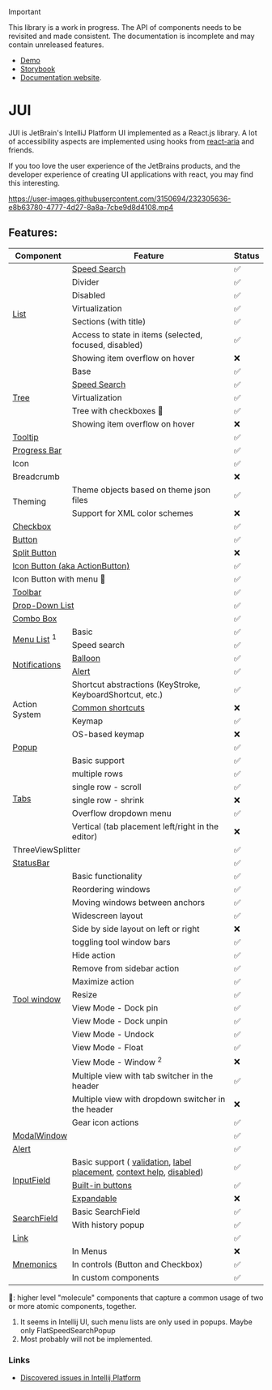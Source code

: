 > [!IMPORTANT]
> This library is a work in progress.
> The API of components needs to be revisited and made consistent.
> The documentation is incomplete and may contain unreleased features.

- [Demo](https://alirezamirian.github.io/jui/example-app)
- [Storybook](https://alirezamirian.github.io/jui/storybook/)
- [Documentation website](https://alirezamirian.github.io/jui/).

# JUI

JUI is JetBrain's IntelliJ Platform UI implemented as a React.js library. A lot of accessibility aspects are implemented using hooks from [react-aria](https://react-spectrum.adobe.com/react-aria/index.html) and friends.

If you too love the user experience of the JetBrains products, and the developer experience of creating UI applications with react, you may find this interesting.

https://user-images.githubusercontent.com/3150694/232305636-e8b63780-4777-4d27-8a8a-7cbe9d8d4108.mp4

## Features:

<table>
    <thead>
        <tr>
            <th>Component</th>
            <th colspan="2">Feature</th>
            <th>Status</th>
        </tr>
    </thead>
    <tbody>
        <tr>
            <td rowspan="8"><a href="https://jetbrains.github.io/ui/controls/list/">List</a></td> 
        </tr>
        <tr>
            <td colspan="2"><a href="https://jetbrains.github.io/ui/principles/speed_search/">Speed Search</a></td>
            <td>✅</td>
        </tr>
        <tr>
            <td colspan="2">Divider</td>
            <td>✅</td>
        </tr>
        <tr>
            <td colspan="2">Disabled</td>
            <td>✅</td>
        </tr>
        <tr>
            <td colspan="2">Virtualization</td>
            <td>✅</td>
        </tr>
        <tr>
            <td colspan="2">Sections (with title)</td>
            <td>✅</td>
        </tr>
        <tr>
            <td colspan="2">Access to state in items (selected, focused, disabled)</td>
            <td>✅</td>
        </tr>
        <tr>
            <td colspan="2">Showing item overflow on hover</td>
            <td>❌</td>
        </tr>
        <tr>
            <td rowspan="6"><a href="https://jetbrains.github.io/ui/controls/tree/">Tree</a></td>
        </tr>
        <tr>
            <td colspan="2">Base</td>
            <td>✅</td>
        </tr>
        <tr>
            <td colspan="2"><a href="https://jetbrains.github.io/ui/principles/speed_search/">Speed Search</a></td>
            <td>✅</td>
        </tr>
        <tr>
            <td colspan="2">Virtualization</td>
            <td>✅</td>
        </tr>
        <tr>
            <td colspan="2">Tree with checkboxes 🧬</td>
            <td>✅</td>
        </tr>
        <tr>
            <td colspan="2">Showing item overflow on hover</td>
            <td>❌</td>
        </tr>
        <tr>
            <td colspan="3"><a href="https://jetbrains.github.io/ui/controls/tooltip/">Tooltip</a></td>
            <td>✅</td>
        </tr>
        <tr>
            <td colspan="3"><a href="https://jetbrains.github.io/ui/controls/progress_bar/">Progress Bar</a></td>
            <td>✅</td>
        </tr>
        <tr>
            <td colspan="3">Icon</td>
            <td>✅</td>
        </tr>
        <tr>
            <td colspan="3">Breadcrumb</td>
            <td>❌</td>
        </tr>
        <tr>
            <td rowspan="3">Theming</td>
        </tr>
        <tr>
            <td colspan="2">Theme objects based on theme json files</td>
            <td>✅</td>
        </tr>
        <tr>
            <td colspan="2">Support for XML color schemes</td>
            <td>❌</td>
        </tr>
        <tr>
            <td colspan="3"><a href="https://jetbrains.github.io/ui/controls/checkbox/">Checkbox</a></td>
            <td>✅</td>
        </tr>
        <tr>
            <td colspan="3"><a href="https://jetbrains.github.io/ui/controls/button/">Button</a></td>
            <td>✅</td>
        </tr>
        <tr>
            <td colspan="3"><a href="https://jetbrains.github.io/ui/controls/split_button/">Split Button</a></td>
            <td>❌</td>
        </tr>
        <tr>
            <td colspan="3"><a href="https://jetbrains.github.io/ui/controls/icon_button/">Icon Button (aka ActionButton)</a></td>
            <td>✅</td>
        </tr>
        <tr>
            <td colspan="3">Icon Button with menu 🧬</td>
            <td>✅</td>
        </tr>
        <tr>
            <td colspan="3"><a href="https://jetbrains.github.io/ui/controls/toolbar/">Toolbar</a></td>
            <td>✅</td>
        </tr>
        <tr>
            <td colspan="3"><a href="https://plugins.jetbrains.com/docs/intellij/drop-down.html">Drop-Down List</a></td>
            <td>✅</td>
        </tr>
        <tr>
            <td colspan="3"><a href="https://plugins.jetbrains.com/docs/intellij/combo-box.html">Combo Box</a></td>
            <td>✅</td>
        </tr>
        <tr>
            <td rowspan="3"><a href="https://jetbrains.github.io/ui/controls/menu_list/">Menu List</a> <sup>1</sup></td>
        </tr>
        <tr>
            <td colspan="2">Basic</td>
            <td>✅</td></tr>
        <tr>
            <td colspan="2">Speed search</td>
            <td>✅</td>
        </tr>
        <tr>
            <td rowspan="3"><a href="https://jetbrains.github.io/ui/controls/notifications/">Notifications</a></td>
        </tr>
        <tr>
            <td colspan="2"><a href="https://jetbrains.github.io/ui/controls/balloon/">Balloon</a></td>
            <td>✅</td>
        </tr>
        <tr>
            <td colspan="2"><a href="https://jetbrains.github.io/ui/controls/alert/">Alert</a></td>
            <td>✅</td>
        </tr>
        <tr>
            <td rowspan="5">Action System</td>
        </tr>
        <tr>
            <td colspan="2">Shortcut abstractions (KeyStroke, KeyboardShortcut, etc.)</td>
            <td>✅</td>
        </tr>
        <tr>
            <td colspan="2"><a href="https://github.com/JetBrains/intellij-community/blob/e3c7d96daba1d5d84d5650bde6c220aed225bfda/platform/platform-api/src/com/intellij/openapi/actionSystem/CommonShortcuts.java#L56-L56">Common shortcuts</a></td>
            <td>❌</td>
        </tr>
        <tr>
            <td colspan="2">Keymap</td>
            <td>✅</td>
        </tr>
        <tr>
            <td colspan="2">OS-based keymap</td>
            <td>❌</td>
        </tr>
        <tr>
            <td rowspan="1" colspan="3"><a href="https://jetbrains.github.io/ui/components/popup/">Popup</a></td>
            <td>✅</td>
        </tr>
        <tr>
            <td rowspan="7"><a href="https://jetbrains.github.io/ui/controls/tabs/">Tabs</a></td>
        </tr>
        <tr>
            <td colspan="2">Basic support</td>
            <td>✅</td>
        </tr>
        <tr>
            <td colspan="2">multiple rows</td>
            <td>✅</td>
        </tr>
        <tr>
            <td colspan="2">single row - scroll</td>
            <td>✅</td>
        </tr>
        <tr>
            <td colspan="2">single row - shrink</td>
            <td>❌</td>
        </tr>
        <tr>
            <td colspan="2">Overflow dropdown menu</td>
            <td>✅</td>
        </tr>
        <tr>
            <td colspan="2">Vertical (tab placement left/right in the editor)</td>
            <td>❌</td>
        </tr>
        <tr>
            <td rowspan="1" colspan="3">ThreeViewSplitter</td>
            <td>✅</td>
        </tr>
        <tr>
            <td rowspan="1" colspan="3"><a href="https://jetbrains.github.io/ui/components/status_bar/">StatusBar</a></td>
            <td>✅</td>
        </tr>
        <tr>
            <td rowspan="19"><a href="https://jetbrains.github.io/ui/components/tool_window/">Tool window</a></td>
        </tr>
        <tr>
            <td colspan="2">Basic functionality</td>
            <td>✅</td></tr>
        <tr>
            <td colspan="2">Reordering windows</td>
            <td>✅</td>
        </tr>
        <tr>
            <td colspan="2">Moving windows between anchors</td>
            <td>✅</td>
        </tr>
        <tr>
            <td colspan="2">Widescreen layout</td>
            <td>✅</td>
        </tr>
        <tr>
            <td colspan="2">Side by side layout on left or right</td>
            <td>❌</td>
        </tr>
        <tr>
            <td colspan="2">toggling tool window bars</td>
            <td>✅</td>
        </tr>
        <tr>
            <td colspan="2">Hide action</td>
            <td>✅️</td>
        </tr>
        <tr>
            <td colspan="2">Remove from sidebar action</td>
            <td>️✅</td>
        </tr>
        <tr>
            <td colspan="2">Maximize action</td>
            <td>✅</td>
        </tr>
        <tr>
            <td colspan="2">Resize</td>
            <td>✅</td>
        </tr>
        <tr>
            <td colspan="2">View Mode - Dock pin</td>
            <td>✅</td>
        </tr>
        <tr>
            <td colspan="2">View Mode - Dock unpin</td>
            <td>✅</td>
        </tr>
        <tr>
            <td colspan="2">View Mode - Undock</td>
            <td>✅</td>
        </tr>
        <tr>
            <td colspan="2">View Mode - Float</td>
            <td>✅</td>
        </tr>
        <tr>
            <td colspan="2">View Mode - Window <sup>2</sup></td>
            <td>❌</td>
        </tr>
        <tr>
            <td colspan="2">Multiple view with tab switcher in the header</td>
            <td>✅</td>
        </tr>
        <tr>
            <td colspan="2">Multiple view with dropdown switcher in the header</td>
            <td>❌</td>
        </tr>
        <tr>
            <td colspan="2">Gear icon actions</td>
            <td>✅</td>
        </tr>
        <tr>
            <td rowspan="1" colspan="3"><a href="https://jetbrains.github.io/ui/components/dialog_window/">ModalWindow</a></td>
            <td>✅</td>
        </tr>
        <tr>
            <td rowspan="1" colspan="3"><a href="https://jetbrains.github.io/ui/controls/alert/">Alert</a></td>
            <td>✅</td>
        </tr>
        <tr>
            <td rowspan="4"><a href="https://jetbrains.github.io/ui/controls/input_field/">InputField</a></td>
        </tr>
        <tr>
            <td colspan="2">Basic support (
               <a href="https://jetbrains.github.io/ui/controls/input_field/#validation">validation</a>, 
               <a href="https://jetbrains.github.io/ui/controls/input_field/#12">label placement</a>, 
               <a href="https://jetbrains.github.io/ui/principles/context_help/">context help</a>, 
               <a href="https://jetbrains.github.io/ui/controls/input_field/#label">disabled</a>)
            </td>
            <td>✅</td>
        </tr>
        <tr>
            <td colspan="2"><a href="https://jetbrains.github.io/ui/controls/built_in_button/">Built-in buttons</a></td>
            <td>✅</td>
        </tr>
        <tr>
            <td colspan="2"><a href="https://jetbrains.github.io/ui/controls/input_field/#23">Expandable</a></td>
            <td>❌</td>
        </tr>
        <tr>
            <td rowspan="3"><a href="https://jetbrains.github.io/ui/controls/search_field/">SearchField</a></td>
        </tr>
        <tr>
            <td colspan="2">Basic SearchField</td>
            <td>✅</td>
        </tr>
        <tr>
            <td colspan="2">With history popup</td>
            <td>✅</td>
        </tr>
        <tr>
            <td rowspan="1" colspan="3"><a href="https://jetbrains.github.io/ui/controls/link/">Link</a></td>
            <td>✅</td>
        </tr>
        <tr>
            <td rowspan="4"><a href="https://plugins.jetbrains.com/docs/intellij/mnemonics.html">Mnemonics</a></td>
        </tr>
        <tr>
            <td colspan="2">In Menus</td>
            <td>❌</td>
        </tr>
        <tr>
            <td colspan="2">In controls (Button and Checkbox)</td>
            <td>✅</td>
        </tr>
        <tr>
            <td colspan="2">In custom components</td>
            <td>✅</td>
        </tr>
    </tbody>

</table>

🧬: higher level "molecule" components that capture a common usage of two or more atomic components, together.

1. It seems in Intellij UI, such menu lists are only used in popups. Maybe only
   FlatSpeedSearchPopup
2. Most probably will not be implemented.

[//]: # "TODO: Contribution: - document code generation commands"

### Links

- [Discovered issues in Intellij Platform](./intellij-platform-bugs.md)

